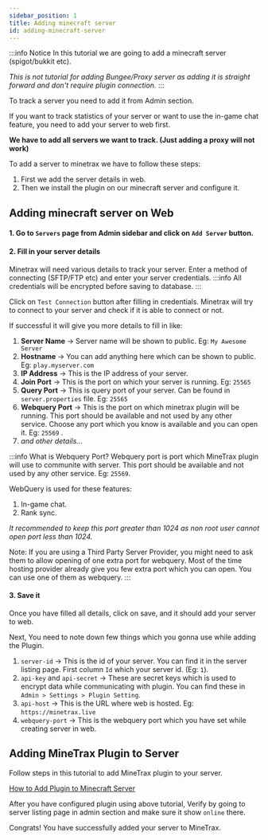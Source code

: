 ```yaml
---
sidebar_position: 1
title: Adding minecraft server
id: adding-minecraft-server
---
```


:::info Notice
In this tutorial we are going to add a minecraft server (spigot/bukkit etc).

*This is not tutorial for adding Bungee/Proxy server as adding it is straight forward and don't require plugin connection.*
:::

To track a server you need to add it from Admin section.

If you want to track statistics of your server or want to use the in-game chat feature, you need to add your server to web first.

**We have to add all servers we want to track. (Just adding a proxy will not work)**

To add a server to minetrax we have to follow these steps:

1. First we add the server details in web.
2. Then we install the plugin on our minecraft server and configure it.

## Adding minecraft server on Web

#### 1. Go to `Servers` page from Admin sidebar and click on `Add Server` button.

#### 2. Fill in your server details

Minetrax will need various details to track your server.
Enter a method of connecting (SFTP/FTP etc) and enter your server credentials.
:::info
All credentials will be encrypted before saving to database.
:::

Click on `Test Connection` button after filling in credentials. Minetrax will try to connect to your server and check if it is able to connect or not.

If successful it will give you more details to fill in like:

1. **Server Name** -> Server name will be shown to public. Eg: `My Awesome Server`
2. **Hostname** -> You can add anything here which can be shown to public. Eg: `play.myserver.com`
3. **IP Address** -> This is the IP address of your server.
4. **Join Port** -> This is the port on which your server is running. Eg: `25565`
5. **Query Port** -> This is query port of your server. Can be found in `server.properties` file. Eg: `25565`
6. **Webquery Port** -> This is the port on which minetrax plugin will be running. This port should be available and not used by any other service. Choose any port which you know is available and you can open it. Eg: `25569` .
7. _and other details..._

:::info What is Webquery Port?
Webquery port is port which MineTrax plugin will use to communite with server. This port should be available and not used by any other service. Eg: `25569`.

WebQuery is used for these features:

1. In-game chat.
2. Rank sync.

_It recommended to keep this port greater than 1024 as non root user cannot open port less than 1024._

Note: If you are using a Third Party Server Provider, you might need to ask them to allow opening of one extra port for webquery. Most of the time hosting provider already give you few extra port which you can open. You can use one of them as webquery.
:::

#### 3. Save it
Once you have filled all details, click on save, and it should add your server to web.

Next, You need to note down few things which you gonna use while adding the Plugin.
1. `server-id` -> This is the id of your server. You can find it in the server listing page. First column `Id` which your server id. (Eg: `1`).
2. `api-key` and `api-secret` -> These are secret keys which is used to encrypt data while communicating with plugin. You can find these in `Admin > Settings > Plugin Setting`.
3. `api-host` -> This is the URL where web is hosted. Eg: `https://minetrax.live`
4. `webquery-port` -> This is the webquery port which you have set while creating server in web.

## Adding MineTrax Plugin to Server
Follow steps in this tutorial to add MineTrax plugin to your server.

[How to Add Plugin to Minecraft Server](/docs/plugin/installing-plugin)

After you have configured plugin using above tutorial,
Verify by going to server listing page in admin section and make sure it show `online` there.

Congrats! You have successfully added your server to MineTrax.